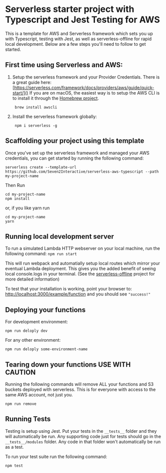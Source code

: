 # Serverless starter project with Typescript and Jest Testing for AWS

This is a template for AWS and Serverless framework which sets you up with Typescript, testing with Jest, as well as serverless-offline for rapid local development. Below are a few steps you'll need to follow to get started.


## First time using Serverless and AWS:
1. Setup the serverless framework and your Provider Credentials. There is a great guide here:
[https://serverless.com/framework/docs/providers/aws/guide/quick-start/]()
If you are on macOS, the easiest way is to setup the AWS CLI is to install it through the [Homebrew project](https://brew.sh/). 
    
        brew install awscli


2. Install the serverless framework globally:

        npm i serverless -g

## Scaffolding your project using this template
Once you've set up the serverless framework and managed your AWS credentials, you can get started by running the following command:
    
    serverless create --template-url https://github.com/Seven2Interactive/serverless-aws-typescript --path my-project-name

Then Run

    cd my-project-name
    npm install

or, if you like yarn run

    cd my-project-name
    yarn

## Running local development server
To run a simulated Lambda HTTP webserver on your local machine, run the following command:
```npm run start```

This will run webpack and automatially setup local routes which mirror your eventual Lambda deployment. This gives you the added benefit of seeing local console.logs in your terminal. (See the [serverless-offline](https://github.com/dherault/serverless-offline) project for more detailed information)

To test that your installation is working, point your browser to:
[http://localhost:3000/example/function]()
and you should see `"success!"`

## Deploying your functions
For development environment: 
    
    npm run deloply dev

For any other environment:

    npm run deloply some-environment-name


## Tearing down your functions USE WITH CAUTION
Running the following commands will remove ALL your functions and S3 buckets deployed with serverless. This is for everyone with access to the same AWS account, not just you.

    npm run remove

## Running Tests
Testing is setup using Jest. Put your tests in the `__tests__` folder and they will automatically be run. Any supporting code just for tests should go in the `__tests__/modules` folder. Any code in that folder won't automatically be run as a test. 

To run your test suite run the following command:

    npm test
